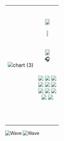 


<table>

<tr align="center">

<td>

  
![chart (3)](https://user-images.githubusercontent.com/97508297/200445110-7f689f23-29f8-4cc4-9252-06165cdb185c.png)





</td>
<td>
  <br><br>

<img src="https://user-images.githubusercontent.com/102597172/200370483-8cd25c7f-c4d6-4b2c-891c-4358643f4f49.png" width=50%>


<img src="https://user-images.githubusercontent.com/102597172/200438402-717fbef4-010b-434f-a1f7-18002d7e510c.png" width=30%><br><br>
  <br>
<img src="https://user-images.githubusercontent.com/102597172/200370502-f6cc3163-16b0-4b9c-a4d6-a95a56b9dc3f.png" width=50%>
  <br> 
  :headphones:
  <br><br>
  
<img src="https://img.shields.io/badge/Oracle-ffffff?style=flat-square&logo=Oracle&logoColor=000000"/>
<img src="https://img.shields.io/badge/MariaDB-ffffff?style=flat-square&logo=MariaDB&logoColor=000000"/>
<img src="https://img.shields.io/badge/MySQL-ffffff?style=flat-square&logo=MySQL&logoColor=000000"/><br>
  <img src="https://img.shields.io/badge/Java-ffffff?style=flat-square&logo=Java&logoColor=000000"/>
<img src="https://img.shields.io/badge/Spring-ffffff?style=flat-square&logo=Spring&logoColor=000000"/>
<img src="https://img.shields.io/badge/Spring Boot-ffffff?style=flat-square&logo=Spring Boot&logoColor=000000"/><br>

<img src="https://img.shields.io/badge/HTML5-ffffff?style=flat-square&logo=HTML5&logoColor=000000"/>
<img src="https://img.shields.io/badge/CSS3-ffffff?style=flat-square&logo=CSS3&logoColor=000000"/>
<img src="https://img.shields.io/badge/javascript-ffffff?style=flat-square&logo=javascript&logoColor=000000"/><br>

<img src="https://img.shields.io/badge/intellij IDEA-ffffff?style=flat-square&logo=intellij-idea&logoColor=000000"/>
<img src="https://img.shields.io/badge/eclipse-ffffff?style=flat-square&logo=eclipse&logoColor=000000"/><br>
 

  <br><br>
  

  
</td>


</table>

![Wave](https://user-images.githubusercontent.com/102597172/200115696-b6abe28c-dfd7-4211-a399-a7c45ac071aa.svg#gh-dark-mode-only)
![Wave](https://user-images.githubusercontent.com/102597172/200126741-aeb6e5ea-8a6f-47cd-b36c-f345b3d89a63.svg#gh-light-mode-only) 

</div>
